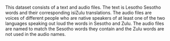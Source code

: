 This dataset consists of a text and audio files. The text is Lesotho Sesotho words and their corresponding isiZulu translations. The audio files are voices of different people who are native speakers of at least one of the two languages speaking out loud the words in Sesotho and Zulu. The audio files are named to match the Sesotho words they contain and the Zulu words are not used in the audio names.
